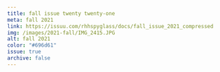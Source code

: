 ```yaml
---
title: fall issue twenty twenty-one
meta: fall 2021
link: https://issuu.com/rhhspyglass/docs/fall_issue_2021_compressed
img: /images/2021-fall/IMG_2415.JPG
alt: fall 2021
color: "#696d61"
issue: true
archive: false
---
```

